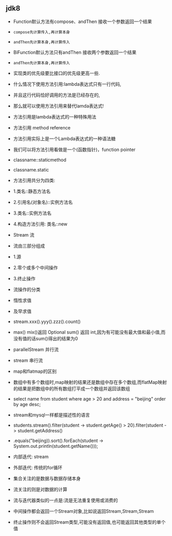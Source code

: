 ## jdk8
- Function默认方法有compose、andThen  接收一个参数返回一个结果
-     compose先计算传入,再计算本身
-     andThen先计算本身,再计算传入
- BiFunction默认方法只有andThen  接收两个参数返回一个结果
-     andThen先计算本身,再计算传入

- 实现类的优先级要比接口的优先级更高一些.

- 什么情况下使用方法引用:lambda表达式只有一行代码,
- 并且这行代码恰好调用的方法是已经存在的,
- 那么就可以使用方法引用来替代lamda表达式!
- 方法引用是lambda表达式的一种特殊用法

- 方法引用 method reference
- 方法引用实际上是一个Lambda表达式的一种语法糖

- 我们可以将方法引用看做是一个(函数指针)，function pointer

- classname::staticmethod
- classname.static

- 方法引用共分为四类:
- 1.类名::静态方法名
- 2.引用名(对象名)::实例方法名
- 3.类名::实例方法名
- 4.构造方法引用: 类名::new

- Stream 流
- 流由三部分组成
- 1.源
- 2.零个或多个中间操作
- 3.终止操作

- 流操作的分类
- 惰性求值
- 及早求值

- stream.xxx().yyy().zzz().count()

- max() mix()返回 Optional sum() 返回 int,因为有可能没有最大值和最小值,而没有值的话sum()得出的结果为0

- parallelStream 并行流
- stream 串行流

- map和flatmap的区别
- 数组中有多个数组时,map映射的结果还是数组中存在多个数组,而flatMap映射的结果是把数组中的所有数组打平成一个数组并返回该数组


- select name from student where age > 20 and address = "beijing" order by age desc;
- stream和mysql一样都是描述性的语言
- students.stream().filter(student -> student.getAge() > 20).filter(student -> student.getAddress()
- .equals("beijing)).sort().forEach(student -> System.out.println(student.getName()));

- 内部迭代: stream 
- 外部迭代: 传统的for循环 

- 集合关注的是数据与数据存储本身
- 流关注的则是对数据的计算

- 流与迭代器类似的一点是:流是无法重复使用或消费的

- 中间操作都会返回一个Stream对象,比如说返回Stream<Student>,Stream<Integer>,Stream<String>
- 终止操作则不会返回Stream类型,可能没有返回值,也可能返回其他类型的单个值
